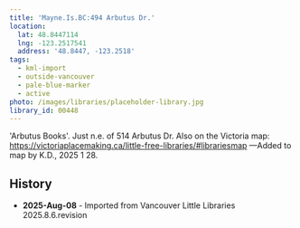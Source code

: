 ```yaml
---
title: 'Mayne.Is.BC:494 Arbutus Dr.'
location:
  lat: 48.8447114
  lng: -123.2517541
  address: '48.8447, -123.2518'
tags:
  - kml-import
  - outside-vancouver
  - pale-blue-marker
  - active
photo: /images/libraries/placeholder-library.jpg
library_id: 00448
---
```

'Arbutus Books'.
Just n.e. of 514 Arbutus Dr.
Also on the Victoria map:
https://victoriaplacemaking.ca/little-free-libraries/#librariesmap
—Added to map by K.D., 2025 1 28.

## History
- **2025-Aug-08** - Imported from Vancouver Little Libraries 2025.8.6.revision
